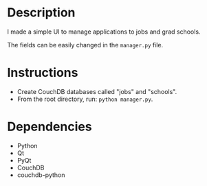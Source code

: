 # Description
I made a simple UI to manage applications to jobs and grad schools.

The fields can be easily changed in the `manager.py` file.

# Instructions
- Create CouchDB databases called "jobs" and "schools".
- From the root directory, run: `python manager.py`.

# Dependencies
- Python
- Qt
- PyQt
- CouchDB
- couchdb-python
